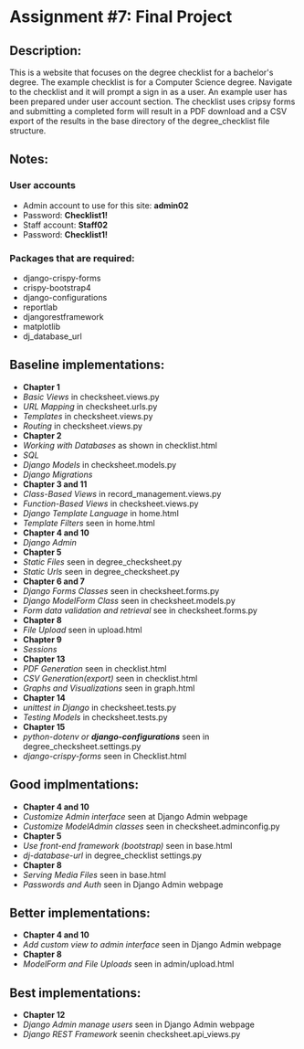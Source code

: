 # Assignment #7: Final Project
## Description:
This is a website that focuses on the degree checklist for a bachelor's degree. The example checklist is for a Computer Science degree. 
Navigate to the checklist and it will prompt a sign in as a user. An example user has been prepared under user account section. The checklist uses cripsy forms and submitting a completed form will result in a PDF download and a CSV export of the results in the base directory of the degree_checklist file structure.
## Notes:
### User accounts
- Admin account to use for this site: **admin02**
- Password: **Checklist1!**
- Staff account: **Staff02**
- Password: **Checklist1!**

### Packages that are required:
- django-crispy-forms
- crispy-bootstrap4
- django-configurations
- reportlab
- djangorestframework
- matplotlib
- dj_database_url
  
## Baseline implementations:
- **Chapter 1**
- *Basic Views* in checksheet.views.py
- *URL Mapping* in checksheet.urls.py
- *Templates* in checksheet.views.py
- *Routing* in checksheet.views.py
- **Chapter 2**
- *Working with Databases* as shown in checklist.html
- *SQL* 
- *Django Models* in checksheet.models.py
- *Django Migrations* 
- **Chapter 3 and 11**				
- *Class-Based Views*	in record_management.views.py		
- *Function-Based Views* in checksheet.views.py
- *Django Template Language* in home.html
- *Template Filters* seen in home.html		
- **Chapter 4 and 10**				
- *Django Admin*
- **Chapter 5**				
- *Static Files* seen in degree_checksheet.py		
- *Static Urls* seen in degree_checksheet.py			
- **Chapter 6 and 7**				
- *Django Forms Classes* seen in checksheet.forms.py
- *Django ModelForm Class* seen in checksheet.models.py
- *Form data validation and retrieval* see in checksheet.forms.py		
- **Chapter 8**
- *File Upload* seen in upload.html			
- **Chapter 9**
- *Sessions* 
- **Chapter 13**
- *PDF Generation* seen in checklist.html
- *CSV Generation(export)* seen in checklist.html
- *Graphs and Visualizations* seen in graph.html
- **Chapter 14**
- *unittest in Django* in checksheet.tests.py
- *Testing Models* in checksheet.tests.py
- **Chapter 15**
- *python-dotenv or **django-configurations*** seen in degree_checksheet.settings.py
- *django-crispy-forms* seen in Checklist.html 	

## Good implmentations:
- **Chapter 4 and 10**
- *Customize Admin interface* seen at Django Admin webpage
- *Customize ModelAdmin classes* seen in checksheet.adminconfig.py
- **Chapter 5**
- *Use front-end framework (bootstrap)* seen in base.html
- *dj-database-url* in degree_checklist settings.py
- **Chapter 8**
- *Serving Media Files* seen in base.html
- *Passwords and Auth* seen in Django Admin webpage
## Better implementations:
- **Chapter 4 and 10**
- *Add custom view to admin interface* seen in Django Admin webpage
- **Chapter 8**
- *ModelForm and File Uploads* seen in admin/upload.html

## Best implementations:
- **Chapter 12**
- *Django Admin manage users* seen in Django Admin webpage
- *Django REST Framework* seenin checksheet.api_views.py

